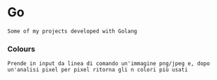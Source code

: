 # Go  

	Some of my projects developed with Golang  

### Colours
	
	Prende in input da linea di comando un'immagine png/jpeg e, dopo un'analisi pixel per pixel ritorna gli n colori più usati